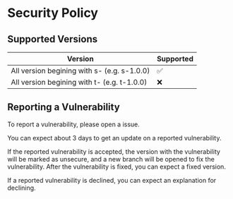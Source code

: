 # Security Policy

## Supported Versions

| Version                                     | Supported          |
| ------------------------------------------- | ------------------ |
| All version begining with s- (e.g. s-1.0.0) | :white_check_mark: |
| All version begining with t- (e.g. t-1.0.0) | :x:                |

## Reporting a Vulnerability

To report a vulnerability, please open a issue. 

You can expect about 3 days to get an update on a reported vulnerability.

If the reported vulnerability is accepted, the version with the vulnerability will be marked as unsecure, and a new branch will be opened to fix the vulnerability. After the vulnerability is fixed, you can expect a fixed version.

If a reported vulnerability is declined, you can expect an explanation for declining.
